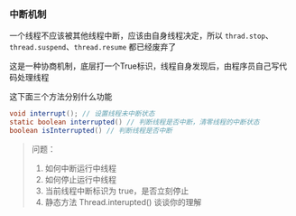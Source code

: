  

### 中断机制

一个线程不应该被其他线程中断，应该由自身线程决定，所以 `thrad.stop`、`thread.suspend`、`thread.resume` 都已经废弃了



这是一种协商机制，底层打一个True标识，线程自身发现后，由程序员自己写代码处理线程



这下面三个方法分别什么功能

```java
void interrupt(); // 设置线程未中断状态
static boolean interrupted() // 判断线程是否中断，清零线程的中断状态
boolean isInterrupted() // 判断线程是否中断
```



> 问题：
>
> 1. 如何中断运行中线程
> 1. 如何停止运行中线程
> 2. 当前线程中断标识为 true，是否立刻停止
> 3. 静态方法 Thread.interupted() 谈谈你的理解